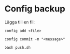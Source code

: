 # Config backup

Lägga till en fil:

```config add <file>```

`config commit -m "<message>"`

`bash push.sh`
